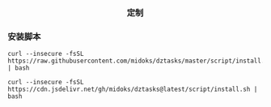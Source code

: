 <p align="center">
  <h3 align="center">定制</h3>
</p>


### 安装脚本
```
curl --insecure -fsSL https://raw.githubusercontent.com/midoks/dztasks/master/script/install.sh | bash

curl --insecure -fsSL https://cdn.jsdelivr.net/gh/midoks/dztasks@latest/script/install.sh | bash
```
